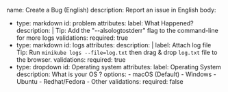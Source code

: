 name: Create a Bug (English)
description: Report an issue in English
body:
  - type: markdown
    id: problem
    attributes:
      label: What Happened?
      description: |
      Tip: Add the "--alsologtostderr" flag to the command-line for more logs
    validations:
      required: true
  - type: markdown
    id: logs
    attributes:
      description: |
      label: Attach log file
      Tip: Run `minikube logs --file=log.txt` then drag & drop `log.txt` file to the browser. 
    validations:
      required: true
  - type: dropdown
    id: Operating system
    attributes:
      label: Operating System
      description: What is your OS ?
      options:
        - macOS (Default)
        - Windows
        - Ubuntu
        - Redhat/Fedora
        - Other
    validations:
      required: false